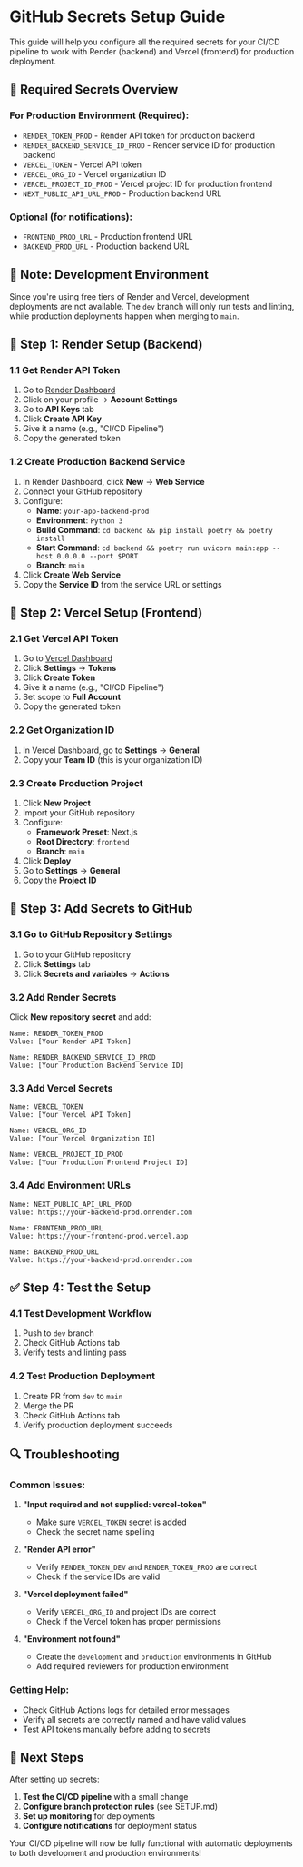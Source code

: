 # GitHub Secrets Setup Guide

This guide will help you configure all the required secrets for your CI/CD pipeline to work with Render (backend) and Vercel (frontend) for production deployment.

## 🔐 Required Secrets Overview

### For Production Environment (Required):
- `RENDER_TOKEN_PROD` - Render API token for production backend
- `RENDER_BACKEND_SERVICE_ID_PROD` - Render service ID for production backend
- `VERCEL_TOKEN` - Vercel API token
- `VERCEL_ORG_ID` - Vercel organization ID
- `VERCEL_PROJECT_ID_PROD` - Vercel project ID for production frontend
- `NEXT_PUBLIC_API_URL_PROD` - Production backend URL

### Optional (for notifications):
- `FRONTEND_PROD_URL` - Production frontend URL
- `BACKEND_PROD_URL` - Production backend URL

## 📝 Note: Development Environment

Since you're using free tiers of Render and Vercel, development deployments are not available. The `dev` branch will only run tests and linting, while production deployments happen when merging to `main`.

## 🚀 Step 1: Render Setup (Backend)

### 1.1 Get Render API Token
1. Go to [Render Dashboard](https://dashboard.render.com/)
2. Click on your profile → **Account Settings**
3. Go to **API Keys** tab
4. Click **Create API Key**
5. Give it a name (e.g., "CI/CD Pipeline")
6. Copy the generated token

### 1.2 Create Production Backend Service
1. In Render Dashboard, click **New** → **Web Service**
2. Connect your GitHub repository
3. Configure:
   - **Name**: `your-app-backend-prod`
   - **Environment**: `Python 3`
   - **Build Command**: `cd backend && pip install poetry && poetry install`
   - **Start Command**: `cd backend && poetry run uvicorn main:app --host 0.0.0.0 --port $PORT`
   - **Branch**: `main`
4. Click **Create Web Service**
5. Copy the **Service ID** from the service URL or settings

## 🎨 Step 2: Vercel Setup (Frontend)

### 2.1 Get Vercel API Token
1. Go to [Vercel Dashboard](https://vercel.com/dashboard)
2. Click **Settings** → **Tokens**
3. Click **Create Token**
4. Give it a name (e.g., "CI/CD Pipeline")
5. Set scope to **Full Account**
6. Copy the generated token

### 2.2 Get Organization ID
1. In Vercel Dashboard, go to **Settings** → **General**
2. Copy your **Team ID** (this is your organization ID)

### 2.3 Create Production Project
1. Click **New Project**
2. Import your GitHub repository
3. Configure:
   - **Framework Preset**: Next.js
   - **Root Directory**: `frontend`
   - **Branch**: `main`
4. Click **Deploy**
5. Go to **Settings** → **General**
6. Copy the **Project ID**

## 🔧 Step 3: Add Secrets to GitHub

### 3.1 Go to GitHub Repository Settings
1. Go to your GitHub repository
2. Click **Settings** tab
3. Click **Secrets and variables** → **Actions**

### 3.2 Add Render Secrets
Click **New repository secret** and add:

```
Name: RENDER_TOKEN_PROD
Value: [Your Render API Token]

Name: RENDER_BACKEND_SERVICE_ID_PROD
Value: [Your Production Backend Service ID]
```

### 3.3 Add Vercel Secrets
```
Name: VERCEL_TOKEN
Value: [Your Vercel API Token]

Name: VERCEL_ORG_ID
Value: [Your Vercel Organization ID]

Name: VERCEL_PROJECT_ID_PROD
Value: [Your Production Frontend Project ID]
```

### 3.4 Add Environment URLs
```
Name: NEXT_PUBLIC_API_URL_PROD
Value: https://your-backend-prod.onrender.com

Name: FRONTEND_PROD_URL
Value: https://your-frontend-prod.vercel.app

Name: BACKEND_PROD_URL
Value: https://your-backend-prod.onrender.com
```

## ✅ Step 4: Test the Setup

### 4.1 Test Development Workflow
1. Push to `dev` branch
2. Check GitHub Actions tab
3. Verify tests and linting pass

### 4.2 Test Production Deployment
1. Create PR from `dev` to `main`
2. Merge the PR
3. Check GitHub Actions tab
4. Verify production deployment succeeds

## 🔍 Troubleshooting

### Common Issues:

1. **"Input required and not supplied: vercel-token"**
   - Make sure `VERCEL_TOKEN` secret is added
   - Check the secret name spelling

2. **"Render API error"**
   - Verify `RENDER_TOKEN_DEV` and `RENDER_TOKEN_PROD` are correct
   - Check if the service IDs are valid

3. **"Vercel deployment failed"**
   - Verify `VERCEL_ORG_ID` and project IDs are correct
   - Check if the Vercel token has proper permissions

4. **"Environment not found"**
   - Create the `development` and `production` environments in GitHub
   - Add required reviewers for production environment

### Getting Help:
- Check GitHub Actions logs for detailed error messages
- Verify all secrets are correctly named and have valid values
- Test API tokens manually before adding to secrets

## 🔄 Next Steps

After setting up secrets:
1. **Test the CI/CD pipeline** with a small change
2. **Configure branch protection rules** (see SETUP.md)
3. **Set up monitoring** for deployments
4. **Configure notifications** for deployment status

Your CI/CD pipeline will now be fully functional with automatic deployments to both development and production environments! 